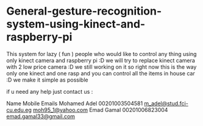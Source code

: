 # General-gesture-recognition-system-using-kinect-and-raspberry-pi
This system for lazy ( fun )  people who would like to control any thing using only kinect camera and raspberry pi :D  we will try to replace kinect camera with 2 low price camera :D we still working on it  so right now this is the way only one kinect and one rasp and you can control all the items in house car :D  we make it simple as possible 

if u need any help just contact us :

 Name            Mobile                      Emails
 Mohamed Adel    00201003504581      m_adel@stud.fci-cu.edu.eg  moh95_1@yahoo.com
 Emad Gamal      00201006823004      emad.gamal33@gmail.com

